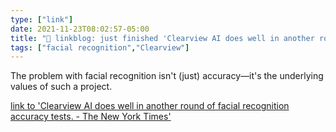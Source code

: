 ```yaml
---
type: ["link"]
date: 2021-11-23T08:02:57-05:00
title: "🔗 linkblog: just finished 'Clearview AI does well in another round of facial recognition accuracy tests. - The New York Times'"
tags: ["facial recognition","Clearview"]
---
```

The problem with facial recognition isn't (just) accuracy—it's the underlying values of such a project.
 
[link to 'Clearview AI does well in another round of facial recognition accuracy tests. - The New York Times'](https://www.nytimes.com/2021/11/23/technology/clearview-facial-recognition-accuracy.html)
